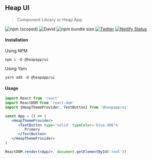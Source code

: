 ## Heap UI
> Component Library or Heap App

![npm (scoped)](https://img.shields.io/npm/v/@heapapp/ui) ![David](https://img.shields.io/david/dev/heapapp/heap-ui)  ![npm bundle size](https://img.shields.io/bundlephobia/minzip/@heapapp/ui) [![Twitter](https://img.shields.io/twitter/url?style=social&url=https%3A%2F%2Fgithub.com%2Fheapapp%2Fheap-ui)](https://twitter.com/intent/tweet?text=Wow:&url=https%3A%2F%2Fgithub.com%2Fheapapp%2Fheap-ui) [![Netlify Status](https://api.netlify.com/api/v1/badges/39cd6c51-a797-4653-866a-081650016104/deploy-status)](https://app.netlify.com/sites/heap-ui/deploys)


#### Installation
Using NPM
```
npm i -D @heapapp/ui
```
Using Yarn
```
yarn add -D @heapapp/ui
```

#### Usage

```jsx
import React from 'react'
import ReactDOM from 'react-dom'
import {HeapThemeProvider, TextButton} from '@heapapp/ui'

const App = () => (
   <HeapThemeProvider>
      <TextButton type='solid' typeColor='blue.400'>
         Primary
      </TextButton>
   </HeapThemeProvider>
)

ReactDOM.render(<App/>, document.getElementById('root'))
```